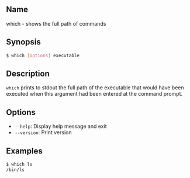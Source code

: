 ## Name

which - shows the full path of commands

## Synopsis

```sh
$ which [options] executable
```

## Description

`which` prints to stdout the full path of the executable that would have been executed when this argument had been entered at the command prompt.

## Options

* `--help`: Display help message and exit
* `--version`: Print version

## Examples

```sh
$ which ls
/bin/ls
```
